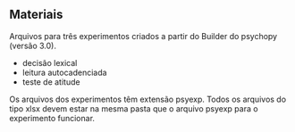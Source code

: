 ## Materiais

Arquivos para três experimentos criados a partir do Builder do psychopy (versão 3.0).

- decisão lexical
- leitura autocadenciada
- teste de atitude

Os arquivos dos experimentos têm extensão psyexp. Todos os arquivos do tipo xlsx devem estar na mesma pasta que o arquivo psyexp para o experimento funcionar.